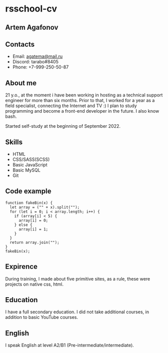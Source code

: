 # rsschool-cv

## Artem Agafonov

## Contacts

- Email: agatema@mail.ru
- Discord: tarabo#8405
- Phone: +7-999-250-50-87

## About me

21 y.o., at the moment i have been working in hosting as a technical support engineer for more than six months. Prior to that, I worked for a year as a field specialist, connecting the Internet and TV :) I plan to study programming and become a front-end developer in the future. I also know bash.

Started self-study at the beginning of September 2022.

## Skills

- HTML
- CSS/SASS(SCSS)
- Basic JavaScript
- Basic MySQL
- Git

## Code example

```
function fakeBin(x) {
  let array = ("" + x).split("");
  for (let i = 0; i < array.length; i++) {
    if (array[i] < 5) {
      array[i] = 0;
    } else {
      array[i] = 1;
    }
  }
  return array.join("");
}
fakeBin(x);
```

## Expirence

During training, I made about five primitive sites, as a rule, these were projects on native css, html.

## Education

I have a full secondary education. I did not take additional courses, in addition to basic YouTube courses.

## English

I speak English at level A2/B1 (Pre-intermediate/intermediate).
